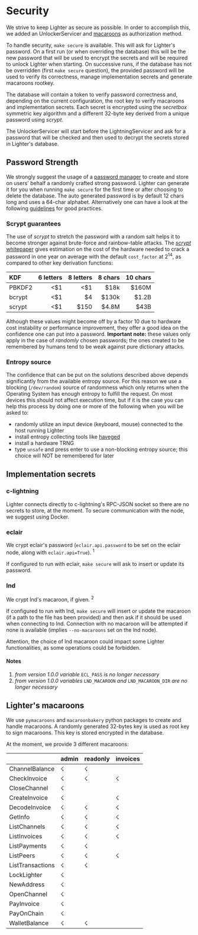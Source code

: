 # Security

We strive to keep Lighter as secure as possible.
In order to accomplish this, we added an UnlockerServicer and
[macaroons](https://ai.google/research/pubs/pub41892)
as authorization method.

To handle security, `make secure` is available.
This will ask for Lighter's password.
On a first run (or when overriding the database) this will be the new password
that will be used to encrypt the secrets and will be required to unlock Lighter
when starting.
On successive runs, if the database has not be overridden (first
`make secure` question), the provided password will be used to verify its
correctness, manage implementation secrets and generate macaroons rootkey.

The database will contain a token to verify password correctness and, depending
on the current configuration, the root key to verify macaroons and
implementation secrets.
Each secret is encrypted using the _secretbox_ symmetric key algorithm and
a different 32-byte key derived from a unique password using _scrypt_.

The UnlockerServicer will start before the LightningServicer and ask for a
password that will be checked and then used to decrypt the secrets stored in
Lighter's database.

## Password Strength

We strongly suggest the usage of a
[password manager](https://en.wikipedia.org/wiki/List_of_password_managers)
to create and store on users' behalf a randomly crafted strong password.
Lighter can generate it for you when running `make secure` for the first
time or after choosing to delete the database.
The auto generated password is by default 12 chars long and uses a 64-char
alphabet.
Alternatively one can have a look at the following
[guidelines](https://en.wikipedia.org/wiki/Password_strength#Guidelines_for_strong_passwords)
for good practices.

### Scrypt guarantees

The use of _scrypt_ to stretch the password with a random salt helps it to
become stronger against brute-force and rainbow-table attacks. The
[_scrypt_ whitepaper](http://www.tarsnap.com/scrypt/scrypt.pdf)
gives estimation on the cost of the hardware needed to crack a password in one
year on average with the default `cost_factor` at 2<sup>14</sup>, as compared
to other key derivation functions:

|KDF   |6 letters|8 letters|8 chars|10 chars|
|:-----|--------:|--------:|------:|-------:|
|PBKDF2|<$1      |<$1      |$18k   |$160M   |
|bcrypt|<$1      |$4       |$130k  |$1.2B   |
|scrypt|<$1      |$150     |$4.8M  |$43B    |

Although these values might become off by a factor 10 due to hardware cost
instability or performance improvement, they offer a good idea on the confidence
one can put into a password.
__Important note:__ these values only apply in the case of _randomly_ chosen
passwords; the ones created to be remembered by humans tend to be weak against
pure dictionary attacks.

### Entropy source

The confidence that can be put on the solutions described above depends
significantly from the available entropy source. For this reason we use a
blocking (`/dev/random`) source of randomness which only returns when the
Operating System has enough entropy to fulfill the request.
On most devices this should not affect execution time, but if it is the case
you can help this process by doing one or more of the following when you will
be asked to:
* randomly utilize an input device (keyboard, mouse) connected to the host
running Lighter
* install entropy collecting tools like
[haveged](https://linux.die.net/man/8/haveged)
* install a hardware TRNG
* type `unsafe` and press enter to use a non-blocking entropy source; this
choice will NOT be remembered for later

## Implementation secrets

### c-lightning

Lighter connects directly to c-lightning's RPC-JSON socket so there are no
secrets to store, at the moment.
To secure communication with the node, we suggest using Docker.

### eclair

We crypt eclair's password (`eclair.api.password` to be set on the eclair node,
along with `eclair.api=True`). <sup>1</sup>

If configured to run with eclair, `make secure` will ask to insert or
update its password.

### lnd

We crypt lnd's macaroon, if given. <sup>2</sup>

If configured to run with lnd, `make secure` will insert or update the macaroon
(if a path to the file has been provided) and then ask if it should be used when
connecting to lnd. Connection with no macaroon will be attempted if none is
available (implies `--no-macaroons` set on the lnd node).

Attention, the choice of lnd macaroon could impact some Lighter functionalities,
as some operations could be forbidden.

#### Notes

1. _from version 1.0.0 variable_ `ECL_PASS` _is no longer necessary_
2. _from version 1.0.0 variables_ `LND_MACAROON` _and_ `LND_MACAROON_DIR` _are no longer
   necessary_


## Lighter's macaroons

We use `pymacaroons` and `macaroonbakery` python packages to create and handle
macaroons.
A randomly generated 32-bytes key is used as root key to sign macaroons.
This key is stored encrypted in the database.

At the moment, we provide 3 different macaroons:

|                  | admin | readonly | invoices |
| ---------------- | ----- | -------- | -------- |
| ChannelBalance   |   ☇   |     ☇    |          |
| CheckInvoice     |   ☇   |     ☇    |     ☇    |
| CloseChannel     |   ☇   |          |          |
| CreateInvoice    |   ☇   |          |     ☇    |
| DecodeInvoice    |   ☇   |     ☇    |     ☇    |
| GetInfo          |   ☇   |     ☇    |     ☇    |
| ListChannels     |   ☇   |     ☇    |     ☇    |
| ListInvoices     |   ☇   |     ☇    |     ☇    |
| ListPayments     |   ☇   |     ☇    |          |
| ListPeers        |   ☇   |     ☇    |     ☇    |
| ListTransactions |   ☇   |     ☇    |          |
| LockLighter      |   ☇   |          |          |
| NewAddress       |   ☇   |          |          |
| OpenChannel      |   ☇   |          |          |
| PayInvoice       |   ☇   |          |          |
| PayOnChain       |   ☇   |          |          |
| WalletBalance    |   ☇   |     ☇    |          |
